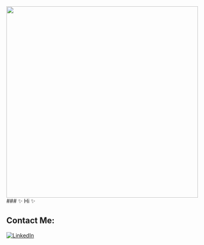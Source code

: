 <img src="[https://i.giphy.com/media/qgQUggAC3Pfv687qPC/giphy.webp](https://tenor.com/bdYUO.gif)" width="500">
### ✨ Hi ✨

## Contact Me:

[![LinkedIn](https://img.shields.io/badge/-LinkedIn-blue?logo=linkedin)](https://www.linkedin.com/in/anadvillalba/)
<!--
**villalbadan/villalbadan** is a ✨ _special_ ✨ repository because its `README.md` (this file) appears on your GitHub profile.

Here are some ideas to get you started:

- 🔭 I’m currently working on ...
- 🌱 I’m currently learning ...
- 👯 I’m looking to collaborate on ...
- 🤔 I’m looking for help with ...
- 💬 Ask me about ...
- 📫 How to reach me: ...
- 😄 Pronouns: ...
- ⚡ Fun fact: ...
-->

